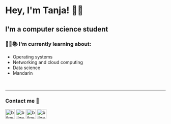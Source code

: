 # Hey, I'm Tanja! :wave::smiley:
## I'm a computer science student  

### 👨‍💻📚 I'm currently learning about:
- Operating systems
- Networking and cloud computing
- Data science
- Mandarin
<br/>

---
### Contact me 📝

[<img align="left" alt="bilgehangecici | Facebook" height="30px" src="https://user-images.githubusercontent.com/55699372/114633209-69f12f80-9cc0-11eb-9de5-bc7f790ab142.png"/>][facebook]
[<img align="left" alt="bilgehangecici | LinkedIn" height="30px" src="https://www.flaticon.com/svg/static/icons/svg/725/725337.svg"/>][linkedin]
[<img align="left" alt="bilgehangecici | Instagram" height="30px" src="https://image.flaticon.com/icons/svg/725/725278.svg" />][instagram]
[<img align="left" alt="bilgehangecici | Spotify" height="30px" src="https://www.flaticon.com/svg/static/icons/svg/725/725281.svg" />][Spotify]


[facebook]: https://www.facebook.com/tanja.aakerholt/
[instagram]: https://www.instagram.com/tanja.aa/
[linkedin]: https://www.linkedin.com/in/tanja-aakerholt/
[Spotify]: https://open.spotify.com/user/tanjaaakerholt?si=cUvM8ljQR8O0B2oN_AykEw
